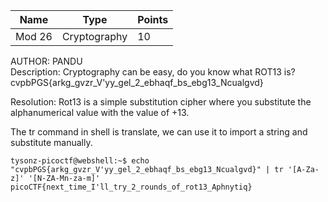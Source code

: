 Name | Type | Points 
---|---|---
Mod 26 | Cryptography | 10

AUTHOR: PANDU  
Description: Cryptography can be easy, do you know what ROT13 is?  
cvpbPGS{arkg_gvzr_V'yy_gel_2_ebhaqf_bs_ebg13_Ncualgvd}  

Resolution:
Rot13 is a simple substitution cipher where you substitute the alphanumerical value with the value of +13.

The tr command in shell is translate, we can use it to import a string and substitute manually.

```shell
tysonz-picoctf@webshell:~$ echo "cvpbPGS{arkg_gvzr_V'yy_gel_2_ebhaqf_bs_ebg13_Ncualgvd}" | tr '[A-Za-z]' '[N-ZA-Mn-za-m]'
picoCTF{next_time_I'll_try_2_rounds_of_rot13_Aphnytiq}
```